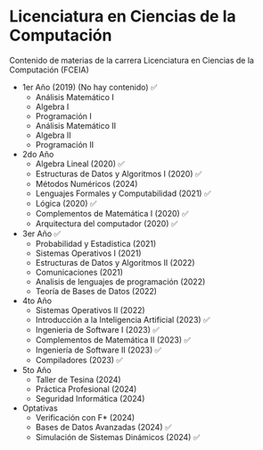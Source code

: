 # Licenciatura en Ciencias de la Computación
Contenido de materias de la carrera Licenciatura en Ciencias de la Computación (FCEIA)
- 1er Año (2019) (No hay contenido) &#x2705;
  - Análisis Matemático I 
  - Algebra I
  - Programación I
  - Análisis Matemático II
  - Algebra II
  - Programación II
- 2do Año
  - Algebra Lineal (2020) &#x2705;
  - Estructuras de Datos y Algoritmos I (2020) &#x2705;
  - Métodos Numéricos (2024) 
  - Lenguajes Formales y Computabilidad (2021) &#x2705;
  - Lógica (2020) &#x2705;
  - Complementos de Matemática I (2020) &#x2705;
  - Arquitectura del computador (2020) &#x2705;
- 3er Año &#x2705;
  - Probabilidad y Estadistica (2021)
  - Sistemas Operativos I (2021)
  - Estructuras de Datos y Algoritmos II (2022)
  - Comunicaciones (2021)
  - Analisis de lenguajes de programación (2022)
  - Teoría de Bases de Datos (2022)
- 4to Año
  - Sistemas Operativos II (2022) 
  - Introducción a la Inteligencia Artificial (2023) &#x2705;
  - Ingenieria de Software I (2023) &#x2705;
  - Complementos de Matemática II (2023) &#x2705;
  - Ingeniería de Software II (2023) &#x2705;
  - Compiladores (2023) &#x2705;
- 5to Año
  - Taller de Tesina (2024)
  - Práctica Profesional (2024)
  - Seguridad Informática (2024)
- Optativas
  - Verificación con F* (2024)
  - Bases de Datos Avanzadas (2024) &#x2705;
  - Simulación de Sistemas Dinámicos (2024) &#x2705;
